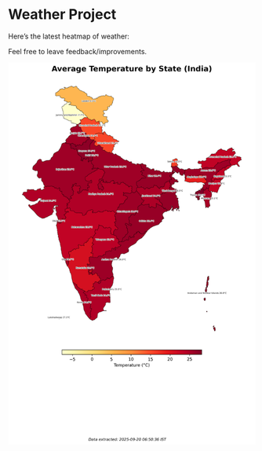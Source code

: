 # Weather Project

Here’s the latest heatmap of weather:

Feel free to leave feedback/improvements.

![India Heatmap](docs/assets/india_heatmap.png?v=CE0166)
